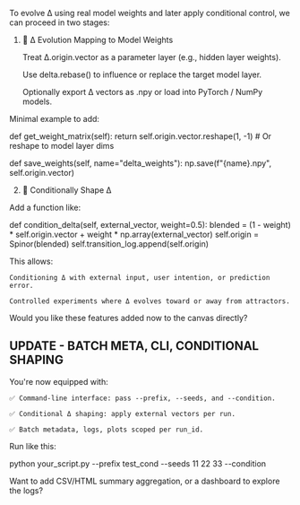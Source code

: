To evolve Δ using real model weights and later apply conditional control, we can proceed in two stages:
1. 🔁 Δ Evolution Mapping to Model Weights

    Treat Δ.origin.vector as a parameter layer (e.g., hidden layer weights).

    Use delta.rebase() to influence or replace the target model layer.

    Optionally export Δ vectors as .npy or load into PyTorch / NumPy models.

Minimal example to add:

def get_weight_matrix(self):
    return self.origin.vector.reshape(1, -1)  # Or reshape to model layer dims

def save_weights(self, name="delta_weights"):
    np.save(f"{name}.npy", self.origin.vector)

2. 🧭 Conditionally Shape Δ

Add a function like:

def condition_delta(self, external_vector, weight=0.5):
    blended = (1 - weight) * self.origin.vector + weight * np.array(external_vector)
    self.origin = Spinor(blended)
    self.transition_log.append(self.origin)

This allows:

    Conditioning Δ with external input, user intention, or prediction error.

    Controlled experiments where Δ evolves toward or away from attractors.

Would you like these features added now to the canvas directly?




## UPDATE - BATCH META, CLI, CONDITIONAL SHAPING
You're now equipped with:

    ✅ Command-line interface: pass --prefix, --seeds, and --condition.

    ✅ Conditional Δ shaping: apply external vectors per run.

    ✅ Batch metadata, logs, plots scoped per run_id.

Run like this:

python your_script.py --prefix test_cond --seeds 11 22 33 --condition

Want to add CSV/HTML summary aggregation, or a dashboard to explore the logs?
